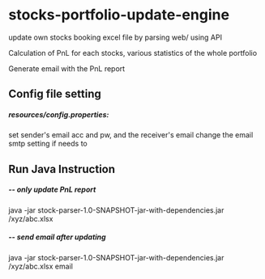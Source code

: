 # stocks-portfolio-update-engine
update own stocks booking excel file by parsing web/ using API

Calculation of PnL for each stocks, various statistics of the whole portfolio

Generate email with the PnL report

Config file setting
-------------------
##### resources/config.properties:  
set sender's email acc and pw, and the receiver's email
change the email smtp setting if needs to

Run Java Instruction
--------------------
##### -- only update PnL report
java -jar stock-parser-1.0-SNAPSHOT-jar-with-dependencies.jar /xyz/abc.xlsx  
##### -- send email after updating
java -jar stock-parser-1.0-SNAPSHOT-jar-with-dependencies.jar /xyz/abc.xlsx email

